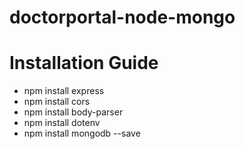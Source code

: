 # doctorportal-node-mongo

# Installation Guide

* npm install express
* npm install cors
* npm install body-parser
* npm install dotenv
* npm install mongodb --save